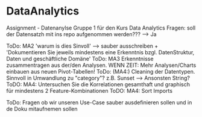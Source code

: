 # DataAnalytics
Assignment - Datenanylse Gruppe 1 für den Kurs Data Analytics
Fragen: soll der Datensatzh mit ins repo aufgenommen werden??? --> Ja 

ToDo: MA2 'warum is dies Sinvoll' --> sauber ausschreiben + 'Dokumentieren Sie jeweils mindestens eine Erkenntnis bzgl. DatenStruktur, Daten und geschäftliche Domäne'
ToDo: MA3 Erkenntnisse zusammentragen aus der/den Analysen. WENN ZEIT: Mehr Analysen/Charts einbauen aus neuen Pivot-Tabellen!
ToDo: (MA4:) Cleaning der Datentypen. Sinnvoll in Umwandlung zu "category"? z.B. Sunset --> Ansonsten String?
ToDO: MA4: Untersuchen Sie die Korrelationen gesamthaft und graphisch für mindestens 2 Feature-Kombinationen
ToDO: MA4: Sort Imports

ToDo: Fragen ob wir unseren Use-Case sauber ausdefinieren sollen und in de Doku mitaufnemen sollen